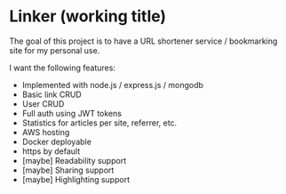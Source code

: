 # Linker (working title)

The goal of this project is to have a URL shortener service / bookmarking site for my personal use.

I want the following features:
- Implemented with node.js / express.js / mongodb
- Basic link CRUD
- User CRUD
- Full auth using JWT tokens
- Statistics for articles per site, referrer, etc.
- AWS hosting
- Docker deployable
- https by default
- [maybe] Readability support
- [maybe] Sharing support
- [maybe] Highlighting support
